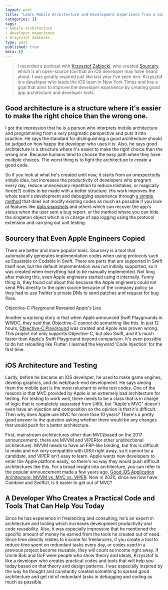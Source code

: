 ```yaml
---
layout: post
title: "Learn Mobile Architecture and Development Experience from a Sourcery Developer"
categories: []
tags:
- mobile architecture
- developer experience
- Krzysztof Zabłocki
type: post
published: true
meta: {}
---
```


> I recorded a podcast with [Krzysztof Zablocki](https://twitter.com/merowing_), who created [Sourcery](https://github.com/krzysztofzablocki/Sourcery), which is an open-source tool that an iOS developer may have heard about. I was greatly inspired just like last year I've seen him. Krzysztof is a developer who leads the iOS team in New York Times and has a goal that aims to improve the developer experience by creating good app architecture and developer tools. 

## Good architecture is a structure where it's easier to make the right choice than the wrong one.

I got the impression that he is a person who interprets mobile architecture and programming from a very pragmatic perspective and puts it into practice. He says the standard for distinguishing a good architecture should be judged on how happy the developer who uses it is. 
Also, he says good architecture is a structure where it's easier to make the right choice than the wrong one. 
Because humans tend to choose the easy path when they have multiple choices. 
The worst thing is to fight the architecture to create a good code. 

So if you look at what he's created until now, it starts from an unexpectedly simple idea, but increases the productivity of developers who program every day, reduce unnecessary repetition to reduce mistakes, or magically force(?) codes to be made with a better structure.
His work improves the whole team's development and debugging experience through [a simple method](http://merowing.info/2016/07/logging-in-swift/) that does not modify existing codes as much as possible if you look at features like [data snapshots](http://merowing.info/2019/07/straighforward-data-snapshots/) and others which can recover the app's status when the user sent a bug report. or the method where you can hide the singleton object which is in charge of app logging using the protocol extension and carrying out unit testing.

## Sourcery that Even Apple Engineers Copied 

There are better and more popular tools. Sourcery is a tool that automatically generates implementation codes when using protocols such as Equatable or Codable in Swift.
There are parts that are supported in Swift itself now, but the default implementation was not initially supported, so it was created when everything had to be manually implemented. Not long after making this, even Apple engineers started using it internally. Funny thing is, they found out about this because the Apple engineers could not send PRs directly to the open source because of the company policy so they had to use Twitter's private DMs to send patches and request for bug fixes. 

Objective-C Playground Revealed Apple's Lies 

Another surprising story is that when Apple announced Swift Playgrounds in WWDC, they said that Objective-C cannot do something like this. In just 12 hours, [Objective-C Playground](https://github.com/krzysztofzablocki/Playgrounds) was created and Apple was proven wrong.
This project not only supports Objective-C, but also Swift, and it's much faster than Apple's Swift Playground beyond comparison. It's even possible to do hot reloading like Flutter. I learned the keyword 'Code Injection' for the first time.

## iOS Architecture and Testing

Lastly, before he became an iOS developer, he used to make game engines, develop graphics, and do web/back-end development. He says among them the mobile part is the most reluctant to write test codes. 
One of the reasons is that MVC provided by Apple is an extremely bad architecture for testing. 
For testing to work well, there needs to be a class that is in charge of logic that is completely separated from UIKit, but "Apple's MVC" doesn't even have an injection and composition so the opinion is that it's difficult. Then why does Apple use MVC for more than 10 years?
There's a pretty good answer to the question asking whether there would be any changes that would push for a better architecture.

First, mainstream architectures other than MVC(based on the 2017 announcement), there are MVVM and VIPER(or other unidirectional architecture).
MVVM needs to have an FRP-like binding, but this is difficult to make and not very compatible with UIKit right away, so it cannot be a candidate, and VIPER isn't easy to learn.
Apple wants new developers to enter the Apple platform easily, so there's no way they would push difficult architectures like this.
For a broad insight into architecture, you can refer to the popular announcement made a few years ago. [Good iOS Application Architecture: MVVM vs. MVC vs. VIPER](https://academy.realm.io/posts/krzysztof-zablocki-mDevCamp-ios-architecture-mvvm-mvc-viper). Now in 2020, since we now have Combine and SwiftUI, is it easier to get out of MVC?

## A Developer Who Creates a Practical Code and Tools That Can Help You Today 

Since he has experience in freelancing and consulting, he's an expert in architecture and tooling which increases development productivity and code reusability. Also, it was especially impressive that he mentioned the specific amount of money he earned from the tools he created out of need. Since time directly relates to income for freelancers, if you create a tool to reduce time spent on redundant tasks every day, or codes used in a previous project become reusable, they will count as income right away. If Uncle Bob and GoF were people who show theory and ideals, Krzysztof is like a developer who creates practical codes and tools that will help you today based on that theory and design patterns. 
I was especially inspired by the way he thought and constantly created something to spread good architecture and get rid of redundant tasks in debugging and coding as much as possible.  
